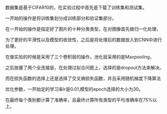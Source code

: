 数据集是基于CIFAR10的，在实验过程中首先是下载了训练集和测试集。

一开始的操作是将训练集划分成训练部分和验证集部分。

在一开始的操作是指定好了图片的十种分类类型，在对图像首先做归一化处理，

为了更好的平滑性以及模型的收敛性，之后是将处理后的数据放入到CNN中进行处理，

在做实验的时候是采用了三个卷积层的操作，池化层采用的是Maxpooling，

之后放置了两个全连接层，在处理过拟合问题上，选择的是dropout方法来解决。

而在损失函数的选择上还是选择了交叉熵损失函数，并且采用随机梯度下降算法

优化参数，一开始定的学习率lr是0.01,模型的epoch选择的大小为30。

在最终每个类别都计算了准确率，且最终计算所有类型的平均准确率在75%以上。


